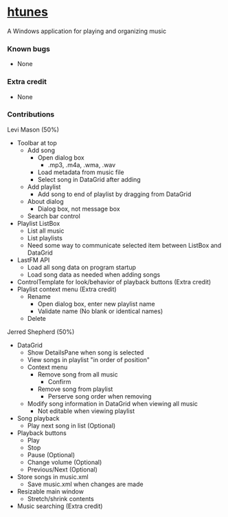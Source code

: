 # [htunes](https://github.com/ShepherdJerred/htunes)
A Windows application for playing and organizing music

### Known bugs
* None

### Extra credit
* None

### Contributions
Levi Mason (50%)
* Toolbar at top
    * Add song
        * Open dialog box
            * .mp3, .m4a, .wma, .wav
        * Load metadata from music file
        * Select song in DataGrid after adding
    * Add playlist
        * Add song to end of playlist by dragging from DataGrid
    * About dialog
        * Dialog box, not message box
    * Search bar control
* Playlist ListBox
    * List all music
    * List playlists
    * Need some way to communicate selected item between ListBox and DataGrid
* LastFM API
    * Load all song data on program startup
    * Load song data as needed when adding songs
* ControlTemplate for look/behavior of playback buttons (Extra credit)
* Playlist context menu (Extra credit)
    * Rename
        * Open dialog box, enter new playlist name
        * Validate name (No blank or identical names)
    * Delete

Jerred Shepherd (50%)
* DataGrid
    * Show DetailsPane when song is selected
    * View songs in playlist "in order of position"
    * Context menu
        * Remove song from all music
            * Confirm
        * Remove song from playlist
            * Perserve song order when removing
    * Modify song information in DataGrid when viewing all music
        * Not editable when viewing playlist
* Song playback
    * Play next song in list (Optional)
* Playback buttons
    * Play
    * Stop
    * Pause (Optional)
    * Change volume (Optional)
    * Previous/Next (Optional)
* Store songs in music.xml
    * Save music.xml when changes are made
* Resizable main window
    * Stretch/shrink contents
* Music searching (Extra credit)
